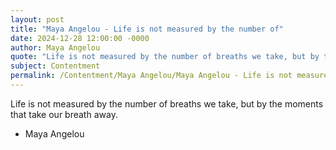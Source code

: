 ```yaml
---
layout: post
title: "Maya Angelou - Life is not measured by the number of"
date: 2024-12-28 12:00:00 -0000
author: Maya Angelou
quote: "Life is not measured by the number of breaths we take, but by the moments that take our breath away."
subject: Contentment
permalink: /Contentment/Maya Angelou/Maya Angelou - Life is not measured by the number of
---
```


Life is not measured by the number of breaths we take, but by the moments that take our breath away.

- Maya Angelou
